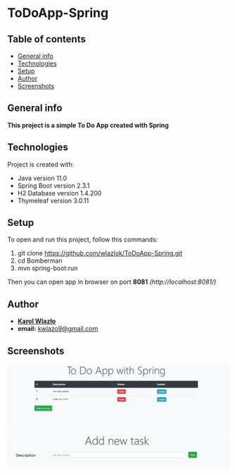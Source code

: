 # ToDoApp-Spring
## Table of contents
* [General info](#general-info)
* [Technologies](#technologies)
* [Setup](#setup)
* [Author](#author)
* [Screenshots](#screenshots)

## General info
**This project is a simple To Do App created with Spring**

## Technologies
Project is created with:
* Java version 11.0
* Spring Boot version 2.3.1
* H2 Database version 1.4.200
* Thymeleaf version 3.0.11

## Setup
To open and run this project, follow this commands:
1. git clone https://github.com/wlazlok/ToDoApp-Spring.git
2. cd Bomberman
3. mvn spring-boot:run

Then you can open app in browser on port **8081** *(http://localhost:8081/)*

## Author
* **[Karol Wlazło](https://github.com/wlazlok)**
* **email:** kwlazo9@gmail.com

## Screenshots

![Index page](./images/index.PNG)
![Add new task](./images/addTask.PNG)
